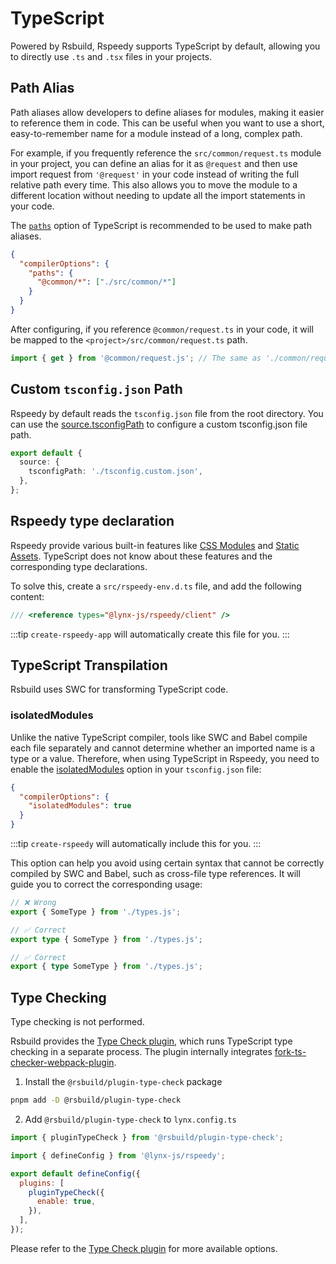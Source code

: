 # TypeScript

Powered by Rsbuild, Rspeedy supports TypeScript by default, allowing you to directly use `.ts` and `.tsx` files in your projects.

## Path Alias

Path aliases allow developers to define aliases for modules, making it easier to reference them in code. This can be useful when you want to use a short, easy-to-remember name for a module instead of a long, complex path.

For example, if you frequently reference the `src/common/request.ts` module in your project, you can define an alias for it as `@request` and then use import request from `'@request'` in your code instead of writing the full relative path every time. This also allows you to move the module to a different location without needing to update all the import statements in your code.

The [`paths`](https://www.typescriptlang.org/tsconfig/#paths) option of TypeScript is recommended to be used to make path aliases.

```json title=tsconfig.json
{
  "compilerOptions": {
    "paths": {
      "@common/*": ["./src/common/*"]
    }
  }
}
```

After configuring, if you reference `@common/request.ts` in your code, it will be mapped to the `<project>/src/common/request.ts` path.

<!-- eslint-disable-next-line import/no-unresolved -->

```js
import { get } from '@common/request.js'; // The same as './common/request.js'
```

## Custom `tsconfig.json` Path

Rspeedy by default reads the `tsconfig.json` file from the root directory. You can use the [source.tsconfigPath](../api/rspeedy.source.tsconfigpath) to configure a custom tsconfig.json file path.

```ts
export default {
  source: {
    tsconfigPath: './tsconfig.custom.json',
  },
};
```

## Rspeedy type declaration

Rspeedy provide various built-in features like [CSS Modules](./css.mdx#using-css-modules) and [Static Assets](./assets.md). TypeScript does not know about these features and the corresponding type declarations.

To solve this, create a `src/rspeedy-env.d.ts` file, and add the following content:

```typescript title=src/rspeedy-env.d.ts
/// <reference types="@lynx-js/rspeedy/client" />
```

:::tip
`create-rspeedy-app` will automatically create this file for you.
:::

## TypeScript Transpilation

Rsbuild uses SWC for transforming TypeScript code.

### isolatedModules

Unlike the native TypeScript compiler, tools like SWC and Babel compile each file separately and cannot determine whether an imported name is a type or a value. Therefore, when using TypeScript in Rspeedy, you need to enable the [isolatedModules](https://typescriptlang.org/tsconfig/#isolatedModules) option in your `tsconfig.json` file:

```json title="tsconfig.json"
{
  "compilerOptions": {
    "isolatedModules": true
  }
}
```

:::tip
`create-rspeedy` will automatically include this for you.
:::

This option can help you avoid using certain syntax that cannot be correctly compiled by SWC and Babel, such as cross-file type references. It will guide you to correct the corresponding usage:

<!-- eslint-disable import/no-unresolved, import/export -->

```ts
// ❌ Wrong
export { SomeType } from './types.js';

// ✅ Correct
export type { SomeType } from './types.js';

// ✅ Correct
export { type SomeType } from './types.js';
```

## Type Checking

Type checking is not performed.

Rsbuild provides the [Type Check plugin](https://rsbuild.dev/plugins/list/plugin-type-check), which runs TypeScript type checking in a separate process. The plugin internally integrates [fork-ts-checker-webpack-plugin](https://github.com/TypeStrong/fork-ts-checker-webpack-plugin).

1. Install the `@rsbuild/plugin-type-check` package

```bash
pnpm add -D @rsbuild/plugin-type-check
```

2. Add `@rsbuild/plugin-type-check` to `lynx.config.ts`

```js title=lynx.config.ts
import { pluginTypeCheck } from '@rsbuild/plugin-type-check';

import { defineConfig } from '@lynx-js/rspeedy';

export default defineConfig({
  plugins: [
    pluginTypeCheck({
      enable: true,
    }),
  ],
});
```

Please refer to the [Type Check plugin](https://rsbuild.dev/plugins/list/plugin-type-check) for more available options.
